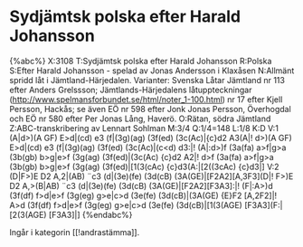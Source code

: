 # Sydjämtsk polska efter Harald Johansson

{%abc%}
X:3108
T:Sydjämtsk polska efter Harald Johansson
R:Polska
S:Efter Harald Johansson - spelad av Jonas Andersson i Klaxåsen
N:Allmänt spridd låt i Jämtland-Härjedalen. Varianter: Svenska Låtar Jämtland nr 113 efter Anders Grelssson; Jämtlands-Härjedalens låtuppteckningar (http://www.spelmansforbundet.se/html/noter_1-100.html) nr 17 efter Kjell Persson, Hackås; se även EÖ nr 598 efter Jonk Jonas Persson, Överhogdal och EÖ nr 580 efter Per Jonas Lång, Haverö.
O:Rätan, södra Jämtland
Z:ABC-transkribering av Lennart Sohlman
M:3/4
Q:1/4=148
L:1/8
K:D
V:1
(A|d>)(A GF) E>d|(cd) e3 (f|(3g)(ag) (3f(ed) (3c(Ac)|{c}d2 A3(A|!
d>)(A GF) E>d|(cd) e3 (f|(3g)(ag) (3f(ed) (3c(Ac)|(c<d) d3:|!
(A|:d>)f (3a(fa) a>f|g>a (3b(gb) b>g|e>f (3g(ag) (3f(ed)|(3c(Ac) {c}d2 A2|!
d>f (3a(fa) a>f|g>a (3b(gb) b>g|e>f (3g(ag) (3f(ed)|[1(3(cAc) {c}d3(A:|[2((3cAc) {c}d3|]
V:2
(D|F>)E D2 A,2|(AB) ¨c3 (d|(3e)(fe) (3d(cB) (3A(GE)|[F2A2][A,3F3](D|!
F>)E D2 A,>(B|AB) ¨c3 (d|(3e)(fe) (3d(cB) (3A(GE)|[F2A2][F3A3]:|!
(F|:A>)d (3f(df) f>d|e>f (3g(eg) g>e|c>d (3e(fe) (3d(cB)|(3A(GE) {E}F2 [A,2F2]|!
A>d (3f(df) f>d|e>f (3g(eg) g>e|c>d (3e(fe) (3d(cB)|[1(3(AGE) [F3A3](F:|[2(3(AGE) [F3A3]|]
{%endabc%}

Ingår i kategorin [[!andrastämma]].

